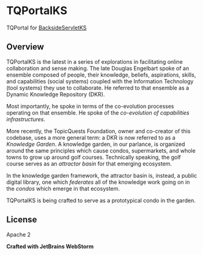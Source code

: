 # TQPortalKS
TQPortal for [BacksideServletKS](BacksideServletKS "https://github.com/topicquests/backside-servlet-ks")

## Overview ##
TQPortalKS is the latest in a series of explorations in facilitating online collaboration and sense making.  The late Douglas Engelbart spoke of an ensemble composed of people, their knowledge, beliefs, aspirations, skills, and capabilities (social systems) coupled with the Information Technology (tool systems) they use to collaborate. He referred to that ensemble as a Dynamic Knowledge Repository (DKR).

Most importantly, he spoke in terms of the co-evolution processes operating on that ensemble.  He spoke of the *co-evolution of capabilities infrastructures*.

More recently, the TopicQuests Foundation, owner and co-creator of this codebase, uses a more general term: a DKR is now referred to as a *Knowledge Garden*.  A knowledge garden, in our parlance, is organized around the same principles which cause condos, supermarkets, and whole towns to grow up around golf courses.  Technically speaking, the golf course serves as an *attractor basin* for that emerging ecosystem.

In the knowledge garden framework, the attractor basin is, instead, a public digital library, one which *federates* all of the knowledge work going on in the *condos* which emerge in that ecosystem.

TQPortalKS is being crafted to serve as a prototypical condo in the garden.

## License ##
Apache 2

**Crafted with JetBrains WebStorm**
